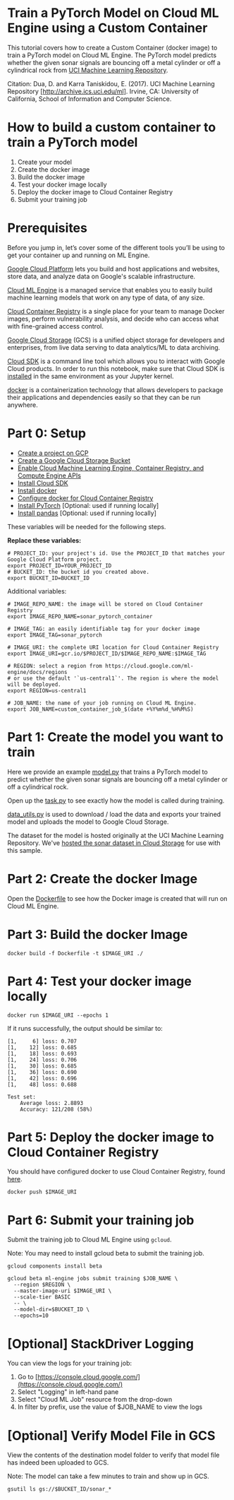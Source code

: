 # Train a PyTorch Model on Cloud ML Engine using a Custom Container
This tutorial covers how to create a Custom Container (docker image) to train a PyTorch model on
Cloud ML Engine. The PyTorch model predicts whether the given sonar signals are bouncing off a
metal cylinder or off a cylindrical rock from
[UCI Machine Learning Repository](https://archive.ics.uci.edu/ml/datasets/Connectionist+Bench+%28Sonar%2C+Mines+vs.+Rocks%29).

Citation: Dua, D. and Karra Taniskidou, E. (2017). UCI Machine Learning Repository
[http://archive.ics.uci.edu/ml]. Irvine, CA: University of California, School of Information and
Computer Science.

# How to build a custom container to train a PyTorch model
1. Create your model
1. Create the docker image
1. Build the docker image
1. Test your docker image locally
1. Deploy the docker image to Cloud Container Registry
1. Submit your training job

# Prerequisites
Before you jump in, let’s cover some of the different tools you’ll be using to get your container up and running on ML Engine.

[Google Cloud Platform](https://cloud.google.com/) lets you build and host applications and websites, store data, and analyze data on Google's scalable infrastructure.

[Cloud ML Engine](https://cloud.google.com/ml-engine/) is a managed service that enables you to easily build machine learning models that work on any type of data, of any size.

[Cloud Container Registry](https://cloud.google.com/container-registry/) is a single place for your team to manage Docker images, perform vulnerability analysis, and decide who can access what with fine-grained access control.

[Google Cloud Storage](https://cloud.google.com/storage/) (GCS) is a unified object storage for developers and enterprises, from live data serving to data analytics/ML to data archiving.

[Cloud SDK](https://cloud.google.com/sdk/) is a command line tool which allows you to interact with Google Cloud products. In order to run this notebook, make sure that Cloud SDK is [installed](https://cloud.google.com/sdk/downloads) in the same environment as your Jupyter kernel.

[docker](https://www.docker.com/) is a containerization technology that allows developers to package their applications and dependencies easily so that they can be run anywhere.

# Part 0: Setup
* [Create a project on GCP](https://cloud.google.com/resource-manager/docs/creating-managing-projects)
* [Create a Google Cloud Storage Bucket](https://cloud.google.com/storage/docs/quickstart-console)
* [Enable Cloud Machine Learning Engine, Container Registry, and Compute Engine APIs](https://console.cloud.google.com/flows/enableapi?apiid=ml.googleapis.com,compute_component,containerregistry.googleapis.com)
* [Install Cloud SDK](https://cloud.google.com/sdk/downloads)
* [Install docker](https://docs.docker.com/install/)
* [Configure docker for Cloud Container Registry](https://cloud.google.com/container-registry/docs/pushing-and-pulling)
* [Install PyTorch](https://pytorch.org/get-started/locally/) [Optional: used if running locally]
* [Install pandas](https://pandas.pydata.org/pandas-docs/stable/install.html) [Optional: used if running locally]

These variables will be needed for the following steps.

**Replace these variables:**
```
# PROJECT_ID: your project's id. Use the PROJECT_ID that matches your Google Cloud Platform project.
export PROJECT_ID=YOUR_PROJECT_ID
# BUCKET_ID: the bucket id you created above.
export BUCKET_ID=BUCKET_ID
```
Additional variables:
```
# IMAGE_REPO_NAME: the image will be stored on Cloud Container Registry
export IMAGE_REPO_NAME=sonar_pytorch_container

# IMAGE_TAG: an easily identifiable tag for your docker image
export IMAGE_TAG=sonar_pytorch

# IMAGE_URI: the complete URI location for Cloud Container Registry
export IMAGE_URI=gcr.io/$PROJECT_ID/$IMAGE_REPO_NAME:$IMAGE_TAG

# REGION: select a region from https://cloud.google.com/ml-engine/docs/regions
# or use the default '`us-central1`'. The region is where the model will be deployed.
export REGION=us-central1

# JOB_NAME: the name of your job running on Cloud ML Engine.
export JOB_NAME=custom_container_job_$(date +%Y%m%d_%H%M%S)
```

# Part 1: Create the model you want to train
Here we provide an example [model.py](model.py) that trains a PyTorch model
to predict whether the given sonar signals are bouncing off a metal cylinder or off a cylindrical
rock.

Open up the [task.py](task.py) to see exactly how the model is called during
training.

[data_utils.py](data_utils.py) is used to download / load the data
and exports your trained model and uploads the model to Google Cloud Storage.

The dataset for the model is hosted originally at the UCI Machine Learning Repository. We've 
[hosted the sonar dataset in Cloud Storage](https://storage.cloud.google.com/cloud-samples-data/ml-engine/sonar/sonar.all-data?organizationId=433637338589&_ga=2.163217084.-1279615720.1534888758)
for use with this sample.

# Part 2: Create the docker Image
Open the [Dockerfile](Dockerfile) to see how the Docker image is created that will run on Cloud
ML Engine.

# Part 3: Build the docker Image
```
docker build -f Dockerfile -t $IMAGE_URI ./
```

# Part 4: Test your docker image locally
```
docker run $IMAGE_URI --epochs 1
```

If it runs successfully, the output should be similar to:
```
[1,     6] loss: 0.707
[1,    12] loss: 0.685
[1,    18] loss: 0.693
[1,    24] loss: 0.706
[1,    30] loss: 0.685
[1,    36] loss: 0.690
[1,    42] loss: 0.696
[1,    48] loss: 0.688

Test set:
    Average loss: 2.8893
    Accuracy: 121/208 (58%)
```

# Part 5: Deploy the docker image to Cloud Container Registry
You should have configured docker to use Cloud Container Registry, found
[here](https://cloud.google.com/container-registry/docs/pushing-and-pulling).
```
docker push $IMAGE_URI
```

# Part 6: Submit your training job
Submit the training job to Cloud ML Engine using `gcloud`.

Note: You may need to install gcloud beta to submit the training job.
```
gcloud components install beta
```
```
gcloud beta ml-engine jobs submit training $JOB_NAME \
  --region $REGION \
  --master-image-uri $IMAGE_URI \
  --scale-tier BASIC
  -- \
  --model-dir=$BUCKET_ID \
  --epochs=10
```

# [Optional] StackDriver Logging
You can view the logs for your training job:

1. Go to [https://console.cloud.google.com/](https://console.cloud.google.com/)
1. Select "Logging" in left-hand pane
1. Select "Cloud ML Job" resource from the drop-down
1. In filter by prefix, use the value of $JOB_NAME to view the logs

# [Optional] Verify Model File in GCS
View the contents of the destination model folder to verify that model file has indeed been
uploaded to GCS.

Note: The model can take a few minutes to train and show up in GCS.
```
gsutil ls gs://$BUCKET_ID/sonar_*
```
